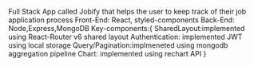 Full Stack App called Jobify that helps the user to keep track of their job application process
Front-End: React, styled-components
Back-End: Node,Express,MongoDB
Key-components:{
SharedLayout:implemented using React-Router v6 shared layout
Authentication: implemented JWT using local storage
Query/Pagination:implmeneted using mongodb aggregation pipeline
Chart: implemented using rechart API
}
